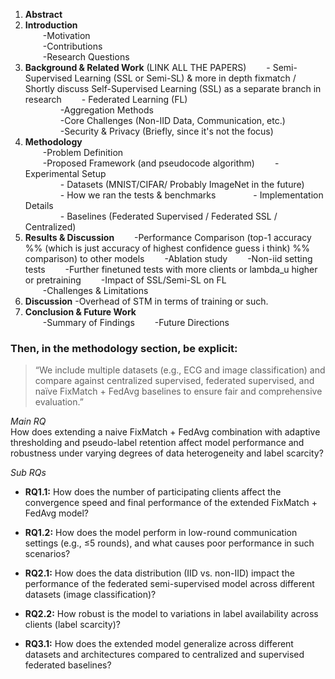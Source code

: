 1. **Abstract**  
2. **Introduction**  
  -Motivation  
  -Contributions  
  -Research Questions  
3. **Background & Related Work**    (LINK ALL THE PAPERS)
  - Semi-Supervised Learning (SSL or Semi-SL) & more in depth fixmatch / Shortly discuss Self-Supervised Learning (SSL) as a separate branch in research
  - Federated Learning (FL)  
    -Aggregation Methods  
    -Core Challenges (Non-IID Data, Communication, etc.)  
    -Security & Privacy (Briefly, since it's not the focus)  
4. **Methodology**  
  -Problem Definition  
  -Proposed Framework  (and pseudocode algorithm)
  -Experimental Setup  
    - Datasets (MNIST/CIFAR/ Probably ImageNet in the future) 
    - How we ran the tests & benchmarks
    - Implementation Details  
    - Baselines (Federated Supervised / Federated SSL / Centralized)
5. **Results & Discussion** 
  -Performance Comparison (top-1 accuracy %% (which is just accuracy of highest confidence guess i think) %% comparison)  to other models
  -Ablation study
  -Non-iid setting tests
  -Further finetuned tests with more clients or lambda_u higher or pretraining 
  -Impact of SSL/Semi-SL on FL  
  -Challenges & Limitations  
6. **Discussion**
	-Overhead of STM in terms of training or such.
7. **Conclusion & Future Work**  
  -Summary of Findings 
  -Future Directions 


### Then, in the methodology section, be explicit:

> “We include multiple datasets (e.g., ECG and image classification) and compare against centralized supervised, federated supervised, and naïve FixMatch + FedAvg baselines to ensure fair and comprehensive evaluation.”

*Main RQ*  
How does extending a naive FixMatch + FedAvg combination with adaptive thresholding and pseudo-label retention affect model performance and robustness under varying degrees of data heterogeneity and label scarcity?

*Sub RQs*  
- **RQ1.1:** How does the number of participating clients affect the convergence speed and final performance of the extended FixMatch + FedAvg model?
  
- **RQ1.2:** How does the model perform in low-round communication settings (e.g., ≤5 rounds), and what causes poor performance in such scenarios?

- **RQ2.1:** How does the data distribution (IID vs. non-IID) impact the performance of the federated semi-supervised model across different datasets (image classification)?
 
- **RQ2.2:** How robust is the model to variations in label availability across clients (label scarcity)?
 
- **RQ3.1:** How does the extended model generalize across different datasets and architectures compared to centralized and supervised federated baselines?
